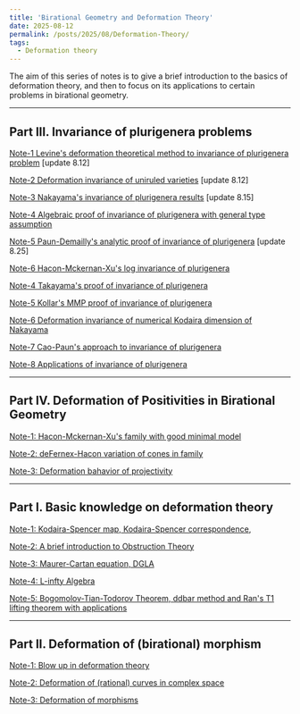 ```yaml
---
title: 'Birational Geometry and Deformation Theory'
date: 2025-08-12
permalink: /posts/2025/08/Deformation-Theory/
tags:
  - Deformation theory
---
```


The aim of this series of notes is to give a brief introduction to the basics of deformation theory, and then to focus on its applications to certain problems in birational geometry.


---
## Part III. Invariance of plurigenera problems


[Note-1 Levine's deformation theoretical method to invariance of plurigenera problem](https://yilimath.github.io/files/Deformation/Levine.pdf) [update 8.12]

[Note-2 Deformation invariance of uniruled varieties](https://yilimath.github.io/files/Deformation/DefUniruled.pdf) [update 8.12]

[Note-3 Nakayama's invariance of plurigenera results](https://yilimath.github.io/files/Deformation/NakaPluri.pdf) [update 8.15]

[Note-4 Algebraic proof of invariance of plurigenera with general type assumption](https://yilimath.github.io/files/Deformation/AlgebraicDefPluri.pdf)

[Note-5 Paun-Demailly's analytic proof of invariance of plurigenera](https://yilimath.github.io/files\Birational\InvariancePluri\PaunInvariancePluri.pdf) [update 8.25]

[Note-6 Hacon-Mckernan-Xu's log invariance of plurigenera](https://yilimath.github.io/files/Deformation/LogInvariancePluri.pdf) 


[Note-4 Takayama's proof of invariance of plurigenera](https://yilimath.github.io/files/Birational/InvariancePluri/TakayamaDefPluri.pdf)

[Note-5 Kollar's MMP proof of invariance of plurigenera](https://yilimath.github.io/files/Birational/InvariancePluri/KollarDefPluri.pdf)

[Note-6 Deformation invariance of numerical Kodaira dimension of Nakayama](https://yilimath.github.io/files/Birational/InvariancePluri/DefNumericalKod.pdf)

[Note-7 Cao-Paun's approach to invariance of plurigenera](https://yilimath.github.io/files/Birational/InvariancePluri/CaoPaunInvariancePluri.pdf)

[Note-8 Applications of invariance of plurigenera](https://yilimath.github.io/files/Birational/InvariancePluri/ApplicationInvariancePluri.pdf)

---
## Part IV. Deformation of Positivities in Birational Geometry

[Note-1: Hacon-Mckernan-Xu's family with good minimal model]()

[Note-2: deFernex-Hacon variation of cones in family]()

[Note-3: Deformation bahavior of projectivity]()


---
## Part I. Basic knowledge on deformation theory

[Note-1: Kodaira-Spencer map, Kodaira-Spencer correspondence](),

[Note-2: A brief introduction to Obstruction Theory]()

[Note-3: Maurer-Cartan equation, DGLA]()

[Note-4: L-infty Algebra]()

[Note-5: Bogomolov-Tian-Todorov Theorem, ddbar method and Ran's T1 lifting theorem with applications]()


---
## Part II. Deformation of (birational) morphism

[Note-1: Blow up in deformation theory]()

[Note-2: Deformation of (rational) curves in complex space]()

[Note-3: Deformation of morphisms]()

